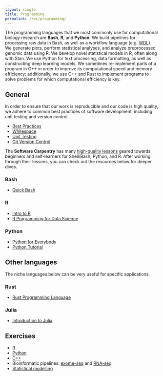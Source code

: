 ```yaml
---
layout: single
title: Programming
permalink: /res/programming/
---
```


The programming languages that we most commonly use for computational
biology research are **Bash**, **R**, and **Python**.
We build pipelines for processing raw data in Bash, as well as
a workflow language (e.g. [WDL](/res/software#wdl)).
We generate plots, perform statistical analyses, and analyze 
preprocessed genomic data using R.
We develop novel statistical models in R, often along with Stan.
We use Python for text processing, data formatting,
as well as constructing deep learning models.
We sometimes re-implement parts of a program in C++ in order
to improve its computational speed and memory efficiency;
additionally, we use C++ and Rust to implement programs to solve problems 
for which computational efficiency is key.


## General

In order to ensure that our work is reproducible and our code is high
quality, we adhere to common best practices of software development,
including unit testing and version control.

- [Best Practices](https://www.educative.io/blog/coding-best-practices)
- [Whitespace](https://medium.datadriveninvestor.com/whitespaces-can-reveal-your-coding-skills-and-determine-your-salary-maybe-b5fb5c300cb4)
- [Unit Testing](https://www.educative.io/blog/unit-testing-best-practices-overview)
- [Git Version Control](https://rogerdudler.github.io/git-guide/)

The **Software Carpentry** has many [high-quality lessons](https://software-carpentry.org/lessons/)
geared towards beginners and self-learners for Shell/Bash, Python, and R.
After working through their lessons, you can check out the resources below for deeper dives.

### Bash

- [Quick Bash](https://djhshih.gitbook.io/quick-bash/)

### R

- [Intro to R](https://github.com/djhshih/intro-r)
- [R Programming for Data Science](https://bookdown.org/rdpeng/rprogdatascience/)

### Python

- [Python for Everybody](https://www.py4e.com/lessons)
- [Python Tutorial](https://www.pythontutorial.net)


## Other languages

The niche languages below can be very useful for specific applications.

### Rust

- [Rust Programming Language](https://doc.rust-lang.org/book/)

### Julia

- [Introduction to Julia](https://sje30.github.io/catam-julia/)


## Exercises

- [R](https://github.com/djhshih/exercise-r)
- [Python](https://github.com/djhshih/exercise-python)
- [C++](https://github.com/djhshih/exercise-cpp)
- Bioinformatic pipelines: [exome-seq](https://github.com/djhshih/exercise-wes) and [RNA-seq](https://github.com/djhshih/exercise-rna-seq)
- [Statistical modelling](https://github.com/djhshih/exercise-stats)

